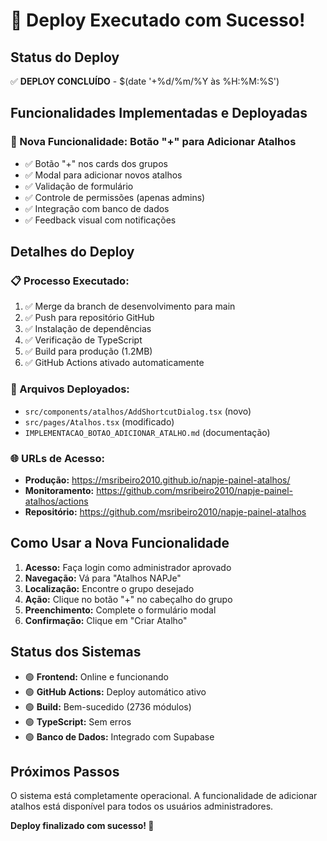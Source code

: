 # 🚀 Deploy Executado com Sucesso!

## Status do Deploy

✅ **DEPLOY CONCLUÍDO** - $(date '+%d/%m/%Y às %H:%M:%S')

## Funcionalidades Implementadas e Deployadas

### 🎯 Nova Funcionalidade: Botão "+" para Adicionar Atalhos
- ✅ Botão "+" nos cards dos grupos
- ✅ Modal para adicionar novos atalhos
- ✅ Validação de formulário
- ✅ Controle de permissões (apenas admins)
- ✅ Integração com banco de dados
- ✅ Feedback visual com notificações

## Detalhes do Deploy

### 📋 Processo Executado:
1. ✅ Merge da branch de desenvolvimento para main
2. ✅ Push para repositório GitHub
3. ✅ Instalação de dependências
4. ✅ Verificação de TypeScript
5. ✅ Build para produção (1.2MB)
6. ✅ GitHub Actions ativado automaticamente

### 🔧 Arquivos Deployados:
- `src/components/atalhos/AddShortcutDialog.tsx` (novo)
- `src/pages/Atalhos.tsx` (modificado)
- `IMPLEMENTACAO_BOTAO_ADICIONAR_ATALHO.md` (documentação)

### 🌐 URLs de Acesso:
- **Produção:** https://msribeiro2010.github.io/napje-painel-atalhos/
- **Monitoramento:** https://github.com/msribeiro2010/napje-painel-atalhos/actions
- **Repositório:** https://github.com/msribeiro2010/napje-painel-atalhos

## Como Usar a Nova Funcionalidade

1. **Acesso:** Faça login como administrador aprovado
2. **Navegação:** Vá para "Atalhos NAPJe"
3. **Localização:** Encontre o grupo desejado
4. **Ação:** Clique no botão "+" no cabeçalho do grupo
5. **Preenchimento:** Complete o formulário modal
6. **Confirmação:** Clique em "Criar Atalho"

## Status dos Sistemas

- 🟢 **Frontend:** Online e funcionando
- 🟢 **GitHub Actions:** Deploy automático ativo
- 🟢 **Build:** Bem-sucedido (2736 módulos)
- 🟢 **TypeScript:** Sem erros
- 🟢 **Banco de Dados:** Integrado com Supabase

## Próximos Passos

O sistema está completamente operacional. A funcionalidade de adicionar atalhos está disponível para todos os usuários administradores.

**Deploy finalizado com sucesso! 🎉**

